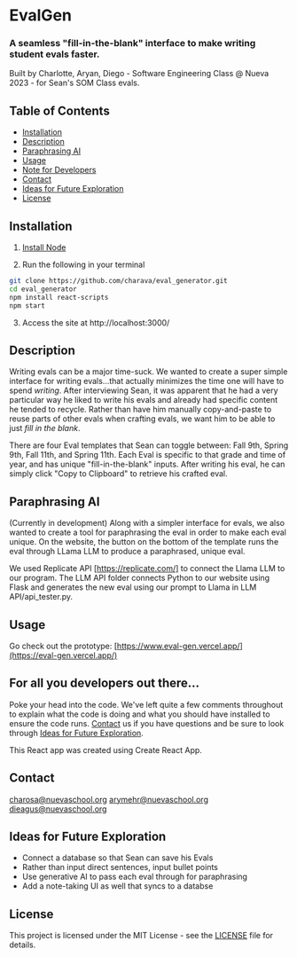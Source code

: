 # EvalGen
### A seamless "fill-in-the-blank" interface to make writing student evals faster. 


Built by Charlotte, Aryan, Diego - Software Engineering Class @ Nueva 2023 - for Sean's SOM Class evals. 

## Table of Contents

- [Installation](#description)
- [Description](#description)
- [Paraphrasing AI](#paraphrasing-AI)
- [Usage](#usage)
- [Note for Developers](#for-all-you-developers-out-there...)
- [Contact](#contact)
- [Ideas for Future Exploration](#ideas-for-future-exploration)
- [License](#license)

## Installation

1) [Install Node](https://nodejs.org/en/download)

2) Run the following in your terminal

```bash
git clone https://github.com/charava/eval_generator.git
cd eval_generator
npm install react-scripts
npm start
```
3) Access the site at http://localhost:3000/


## Description

Writing evals can be a major time-suck. We wanted to create a super simple interface for writing evals...that actually minimizes the time one will have to spend _writing_. After interviewing Sean, it was apparent that he had a very particular way he liked to write his evals and already had specific content he tended to recycle. Rather than have him manually copy-and-paste to reuse parts of other evals when crafting evals, we want him to be able to just _fill in the blank_. 

There are four Eval templates that Sean can toggle between: Fall 9th, Spring 9th, Fall 11th, and Spring 11th. Each Eval is specific to that grade and time of year, and has unique "fill-in-the-blank" inputs. After writing his eval, he can simply click "Copy to Clipboard" to retrieve his crafted eval. 

## Paraphrasing AI 

(Currently in development)
Along with a simpler interface for evals, we also wanted to create a tool for paraphrasing the eval in order to make each eval unique. On the website, the button on the bottom of the template runs the eval through LLama LLM to produce a paraphrased, unique eval. 

We used Replicate API [https://replicate.com/] to connect the Llama LLM to our program. The LLM API folder connects Python to our website using Flask and generates the new eval using our prompt to Llama in LLM API/api_tester.py.

## Usage 

Go check out the prototype: [https://www.eval-gen.vercel.app/](https://eval-gen.vercel.app/)


## For all you developers out there...
Poke your head into the code. We've left quite a few comments throughout to explain what the code is doing and what you should have installed to ensure the code runs. [Contact](#contact) us if you have questions and be sure to look through [Ideas for Future Exploration](#ideas-for-future-exploration).

This React app was created using Create React App.

## Contact

charosa@nuevaschool.org
arymehr@nuevaschool.org
dieagus@nuevaschool.org

## Ideas for Future Exploration

- Connect a database so that Sean can save his Evals
- Rather than input direct sentences, input bullet points
- Use generative AI to pass each eval through for paraphrasing
- Add a note-taking UI as well that syncs to a databse


## License
This project is licensed under the MIT License - see the [LICENSE](LICENSE) file for details.

